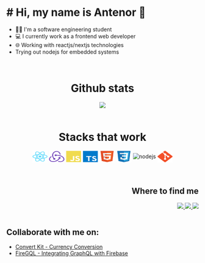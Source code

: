 <div>
    <h1># Hi, my name is Antenor 👋</h1>
    <ul>
        <li>👨‍💻 I'm a software engineering student</li>
        <li>💻 I currently work as a frontend web developer</li>
        <li>🌐 Working with reactjs/nextjs technologies</li>
        <li>Trying out nodejs for embedded systems</li>
    </ul>
</div>
<br />
<div align="center">
    <h1>Github stats</h1>
    <a href="https://github.com/antenordev">
        <img
            height="180em"
            src="https://github-readme-stats.vercel.app/api?username=antenordev&show_icons=true&theme=dark&include_all_commits=true&count_private=true"
        />
    </a>
</div>
<br />
<div align="center">
    <h1>Stacks that work</h1>
    <img 
        align="center"
        alt="React"
        height="30"
        width="40"
        src="https://raw.githubusercontent.com/devicons/devicon/master/icons/react/react-original.svg"
    />
    <img 
        align="center" 
        alt="Redux" 
        height="30" 
        width="40" 
        src="https://raw.githubusercontent.com/devicons/devicon/master/icons/redux/redux-original.svg"
    />
    <img 
        align="center" 
        alt="Js" 
        height="30" 
        width="40" 
        src="https://raw.githubusercontent.com/devicons/devicon/master/icons/javascript/javascript-plain.svg" 
    />
    <img 
        align="center" 
        alt="Js" 
        height="30" 
        width="40" 
        src="https://raw.githubusercontent.com/devicons/devicon/master/icons/typescript/typescript-plain.svg"
    />
    <img 
        align="center" 
        alt="HTML" 
        height="30" 
        width="40" 
        src="https://raw.githubusercontent.com/devicons/devicon/master/icons/html5/html5-original.svg"
    />
    <img 
        align="center" 
        alt="CSS" 
        height="30" 
        width="40" 
        src="https://raw.githubusercontent.com/devicons/devicon/master/icons/css3/css3-original.svg"
    />
    <img 
        align="center" 
        alt="nodejs" 
        height="30" 
        width="40" 
        src="https://cdn.worldvectorlogo.com/logos/nodejs-icon.svg"
    />
    <img 
        align="center" 
        alt="git" 
        height="30" 
        width="40" 
        src="https://raw.githubusercontent.com/devicons/devicon/master/icons/git/git-original.svg"
    />
</div>
<br />
<br />
<div align="right">
    <h2>Where to find me</h2>
    <a 
    href="https://www.youtube.com/channel/UCoZlatvwcHl_FU-S0ykowqg" 
    target="_blank"
    >
        <img 
            src="https://img.shields.io/badge/YouTube-FF0000?style=for-the-badge&logo=youtube&logoColor=white" 
            target="_blank"
        />
    </a>
    <a 
        href="https://www.linkedin.com/in/antenor-pires-256b791b5/" 
        target="_blank"
    >
        <img 
            src="https://img.shields.io/badge/-LinkedIn-%230077B5?style=for-the-badge&logo=linkedin&logoColor=white" 
            target="_blank"
        />
    </a> 
    <a href="mailto:antenorpires.6@gmail.com">
            <img src="https://img.shields.io/badge/-Gmail-%23333?style=for-the-badge&logo=gmail&logoColor=white" 
            target="_blank"
        />
    </a>
</div>
<br />
<div>
    <h2>Collaborate with me on:</h2>
    <ul>
        <li>
            <a href="https://github.com/antenordev/convert-kit">
                Convert Kit - Currency Conversion
            </a>
        </li>
        <li>
            <a href="https://github.com/antenordev/firegql">
                FireGQL - Integrating GraphQL with Firebase
            </a>
        </li>
    </ul>
</div>
